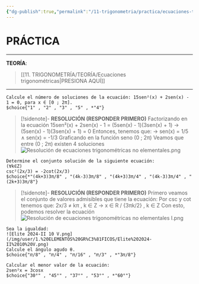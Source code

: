 ```yaml
---
{"dg-publish":true,"permalink":"/11-trigonometria/practica/ecuaciones-trigonometricas/","tags":["Trigonometría","Álgebra","Práctica"]}
---
```


# PRÁCTICA
---
**TEORÍA**:
>[[11. TRIGONOMETRÍA/TEORÍA/Ecuaciones trigonométricas\|PRESIONA AQUÍ]]

---

```exercise
Calcule el número de soluciones de la ecuación: 15sen²(x) + 2sen(x) - 1 = 0, para x ∈ [0 ; 2π].
$choice{"1" , "2" , "3" , "5" , *"4"}
```

>[!sidenote]- **RESOLUCIÓN (RESPONDER PRIMERO)** 
Factorizando en la ecuación
15sen²(x) + 2sen(x) - 1 = (5sen(x) - 1)(3sen(x) + 1)
→ (5sen(x) - 1)(3sen(x) + 1) = 0
Entonces, tenemos que:
→ sen(x) = 1/5 ∧ sen(x) = -1/3
Graficando en la función seno (0 ; 2π)
Veamos que entre (0 ; 2π) existen 4 soluciones
![Resolución de ecuaciones trigonométricas no elementales.png](/img/user/1.%20ELEMENTOS%20GR%C3%81FICOS/Resoluci%C3%B3n%20de%20ecuaciones%20trigonom%C3%A9tricas%20no%20elementales.png)

```exercise
Determine el conjunto solución de la siguiente ecuación:
(∀k∈Z)
csc²(2x/3) = -2cot(2x/3)
$choice{*"(4k+3)3π/8" , "(4k-3)3π/8" , "(4k+3)3π/4" , "(4k-3)3π/4" , "(2k+3)3π/8"}
```

>[!sidenote]- **RESOLUCIÓN (RESPONDER PRIMERO)** 
Primero veamos el conjunto de valores  admisibles que tiene la ecuación:
Por csc y cot tenemos que: 2x/3 ≠ kπ , k ∈ Z → x ∈ R / {3πk/2} , k ∈ Z
Con esto, podemos resolver la ecuación
![Resolución de ecuaciones trigonométricas no elementales I.png](/img/user/1.%20ELEMENTOS%20GR%C3%81FICOS/Resoluci%C3%B3n%20de%20ecuaciones%20trigonom%C3%A9tricas%20no%20elementales%20I.png)

```exercise
Sea la igualdad:
![Elite 2024-II 10 V.png](/img/user/1.%20ELEMENTOS%20GR%C3%81FICOS/Elite%202024-II%2010%20V.png)
Calcule el ángulo agudo θ.
$choice{"𝜋/8" , "𝜋/4" , "𝜋/16" , "𝜋/3" , *"3𝜋/8"}
```

```exercise
Calcular el menor valor de la ecuación:
2sen²x = 3cosx
$choice{"30°" , "45°" , "37°" , "53°" , *"60°"}
```
